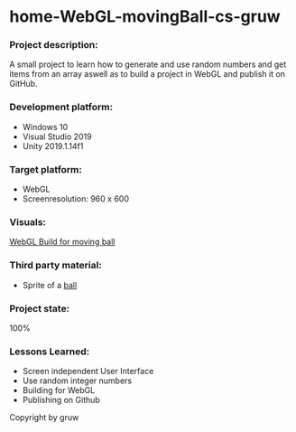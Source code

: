 # home-WebGL-movingBall-cs-gruw

### Project description: 
A small project to learn how to generate and use random numbers and get items from an array aswell as to build a project in WebGL and publish it on GitHub. 

### Development platform:
* Windows 10
* Visual Studio 2019
* Unity 2019.1.14f1

### Target platform: 
* WebGL
* Screenresolution: 960 x 600

### Visuals:
<a href="https://3ahmnm-htlsbg.github.io/home-WebGL-movingBall-cs-gruw/">WebGL Build for moving ball</a>

### Third party material: 
* Sprite of a <a href="https://www.pikpng.com/pngl/m/494-4945371_master-ball-sprite-png-png-download-pixel-art.png">ball</a>

### Project state: 
100%

### Lessons Learned: 
* Screen independent User Interface
* Use random integer numbers
* Building for WebGL
* Publishing on Github

Copyright by gruw
